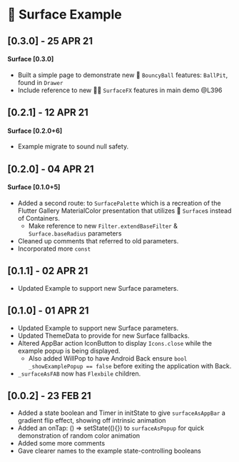 # 🌟 Surface Example
## [0.3.0] - 25 APR 21
#### Surface [0.3.0]
* Built a simple page to demonstrate new 🏓 `BouncyBall` features: `BallPit`, found in `Drawer`
* Include reference to new 🤹‍♂️ `SurfaceFX` features in main demo @L396

## [0.2.1] - 12 APR 21
#### Surface [0.2.0+6]
* Example migrate to sound null safety.

## [0.2.0] - 04 APR 21
#### Surface [0.1.0+5]
* Added a second route: to `SurfacePalette` which is a recreation of the Flutter Gallery
  MaterialColor presentation that utilizes 🌟 `Surface`s instead of Containers.
  * Make reference to new `Filter.extendBaseFilter` & `Surface.baseRadius` parameters
* Cleaned up comments that referred to old parameters.
* Incorporated more `const`

## [0.1.1] - 02 APR 21
* Updated Example to support new Surface parameters.

## [0.1.0] - 01 APR 21
* Updated Example to support new Surface parameters.
* Updated ThemeData to provide for new Surface fallbacks.
* Altered AppBar action IconButton to display `Icons.close` while the example popup is being displayed.
  * Also added WillPop to have Android Back ensure `bool _showExamplePopup == false` before exiting the application with Back.
* `_surfaceAsFAB` now has `Flexbile` children.

## [0.0.2] - 23 FEB 21
* Added a state boolean and Timer in initState to give `surfaceAsAppBar` a gradient flip effect, showing off intrinsic animation
* Added an onTap: () => setState((){}) to `surfaceAsPopup` for quick demonstration of random color animation
* Added some more comments
* Gave clearer names to the example state-controlling booleans
